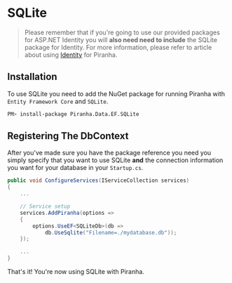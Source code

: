 # SQLite

> Please remember that if you're going to use our provided packages for ASP.NET Identity you will **also need need to include** the SQLite package for Identity. For more information, please refer to article about using [Identity](../authentication/identity) for Piranha.

## Installation

To use SQLite you need to add the NuGet package for running Piranha with `Entity Framework Core` and `SQLite`.

~~~ bash
PM> install-package Piranha.Data.EF.SQLite
~~~

## Registering The DbContext

After you've made sure you have the package reference you need you simply specify that you want to use SQLite **and** the connection information you want for your database in your `Startup.cs`.

~~~ csharp
public void ConfigureServices(IServiceCollection services)
{
    ...

    // Service setup
    services.AddPiranha(options =>
    {
        options.UseEF<SQLiteDb>(db =>
            db.UseSqlite("Filename=./mydatabase.db"));
    });

    ...
}
~~~~

That's it! You're now using SQLite with Piranha.

